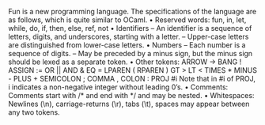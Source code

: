 Fun is a new programming language. The specifications of the language are as follows, which is quite similar to OCaml.
• Reserved words: fun, in, let, while, do, if, then, else, ref, not 
• Identifiers
– An identifier is a sequence of letters, digits, and underscores, starting with a letter. – Upper-case letters are distinguished from lower-case letters.
• Numbers
– Each number is a sequence of digits.
– May be preceded by a minus sign, but the minus sign should be lexed as a separate token.
• Other tokens:
ARROW -> 
BANG ! 
ASSIGN := 
OR || 
AND & 
EQ =
LPAREN ( 
RPAREN ) 
GT > 
LT < 
TIMES * 
MINUS - 
PLUS + 
SEMICOLON ; 
COMMA ,
COLON : 
PROJ #i
Note that in #i of PROJ, i indicates a non-negative integer without leading 0’s.
• Comments: Comments start with /* and end with */ and may be nested.
• Whitespaces: Newlines (\n), carriage-returns (\r), tabs (\t), spaces may appear between any two tokens.

